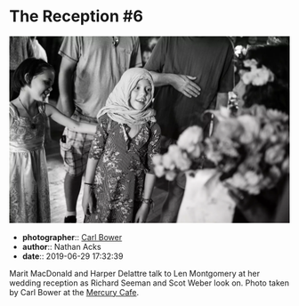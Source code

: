 # The Reception \#6

![Marit MacDonald and Harper Delattre talk to Len Montgomery](assets/2019-06-29-set-3-the-reception-06.webp)

* **photographer**:: [Carl Bower](https://carlbowerphotos.com)  
* **author**:: Nathan Acks  
* **date**:: 2019-06-29 17:32:39

Marit MacDonald and Harper Delattre talk to Len Montgomery at her wedding reception as Richard Seeman and Scot Weber look on. Photo taken by Carl Bower at the [Mercury Cafe](http://mercurycafe.com).
